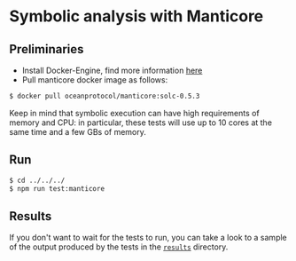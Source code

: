 # Symbolic analysis with Manticore
## Preliminaries

- Install Docker-Engine, find more information [here]()
- Pull manticore docker image as follows:

```bash
$ docker pull oceanprotocol/manticore:solc-0.5.3
```

Keep in mind that symbolic execution can have high requirements of memory and CPU: in particular, these tests will use up to 10 cores at the same time and a few GBs of memory. 

## Run

```bash
$ cd ../../../ 
$ npm run test:manticore
```

## Results

If you don't want to wait for the tests to run, you can take a look to a sample of the output produced by the tests in the [`results`](test/verification/manticore/results) directory.
